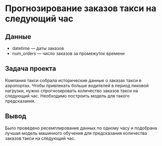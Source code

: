 # Прогнозирование заказов такси на следующий час
## Данные 
  - datetime — даты заказов
  - num_orders — число заказов за промежуток времени
## Задача проекта
Компания такси собрала исторические данные о заказах такси в аэропортах. Чтобы привлекать больше водителей в период пиковой нагрузки, нужно спрогнозировать количество заказов такси на следующий час. Необходимо построить модель для такого предсказания.
## Вывод
Было проведено ресемплирование данных по одному часу и подобрана лучшая модель машинного обучения для предсказания количества заказов такси на следующий час.
